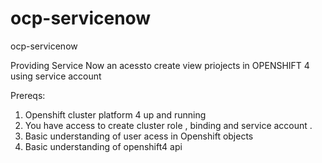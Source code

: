 # ocp-servicenow
ocp-servicenow

Providing Service Now an acessto create view priojects in OPENSHIFT 4 using service account

Prereqs:

  1. Openshift cluster platform 4 up and running 
  2. You have access to create cluster role , binding and service account .
  3. Basic understanding of user acess in Openshift objects
  4. Basic understanding of openshift4 api
